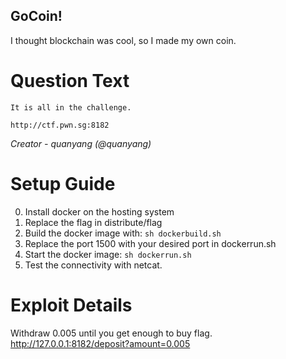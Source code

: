 GoCoin!
---------

I thought blockchain was cool, so I made my own coin.

# Question Text

```
It is all in the challenge.

http://ctf.pwn.sg:8182
```

*Creator - quanyang (@quanyang)*

# Setup Guide

0. Install docker on the hosting system
1. Replace the flag in distribute/flag
2. Build the docker image with: `sh dockerbuild.sh`
3. Replace the port 1500 with your desired port in dockerrun.sh
4. Start the docker image: `sh dockerrun.sh`
5. Test the connectivity with netcat.

# Exploit Details

Withdraw 0.005 until you get enough to buy flag. http://127.0.0.1:8182/deposit?amount=0.005